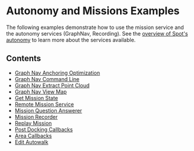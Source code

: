 <!--
Copyright (c) 2022 Boston Dynamics, Inc.  All rights reserved.

Downloading, reproducing, distributing or otherwise using the SDK Software
is subject to the terms and conditions of the Boston Dynamics Software
Development Kit License (20191101-BDSDK-SL).
-->

# Autonomy and Missions Examples

The following examples demonstrate how to use the mission service and the autonomy services (GraphNav, Recording). See the [overview of Spot's autonomy](../../../docs/concepts/autonomy/README.md) to learn more about the services available.

## Contents

- [Graph Nav Anchoring Optimization](../graph_nav_anchoring_optimization/README.md)
- [Graph Nav Command Line](../graph_nav_command_line/README.md)
- [Graph Nav Extract Point Cloud](../graph_nav_extract_point_cloud/README.md)
- [Graph Nav View Map](../graph_nav_view_map/README.md)
- [Get Mission State](../get_mission_state/README.md)
- [Remote Mission Service](../remote_mission_service/README.md)
- [Mission Question Answerer](../mission_question_answerer/README.md)
- [Mission Recorder](../mission_recorder/README.md)
- [Replay Mission](../replay_mission/README.md)
- [Post Docking Callbacks](../post_docking_callbacks/README.md)
- [Area Callbacks](../area_callback/README.md)
- [Edit Autowalk](../edit_autowalk/README.md)
